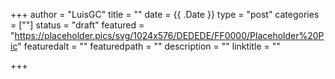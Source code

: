 +++
author = "LuisGC"
title = ""
date = {{ .Date }}
type = "post"
categories = [""]
status = "draft"
featured = "https://placeholder.pics/svg/1024x576/DEDEDE/FF0000/Placeholder%20Pic"
featuredalt = ""
featuredpath = ""
description = ""
linktitle = ""

+++
